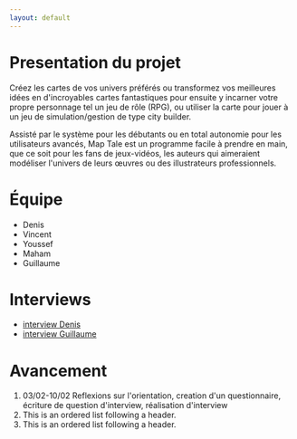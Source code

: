 ```yaml
---
layout: default
---
```


# Presentation du projet

Créez les cartes de vos univers préférés ou transformez vos meilleures idées en d'incroyables cartes fantastiques pour ensuite y incarner votre propre personnage tel un jeu de rôle (RPG), ou utiliser la carte pour jouer à un jeu de simulation/gestion de type city builder.

Assisté par le système pour les débutants ou en total autonomie pour les utilisateurs avancés, Map Tale est un programme facile à prendre en main, que ce soit pour les fans de jeux-vidéos, les auteurs qui aimeraient modéliser l'univers de leurs œuvres ou des illustrateurs professionnels.

# Équipe
* Denis
* Vincent
* Youssef
* Maham
* Guillaume

# Interviews
*  [interview Denis](./interview_Denis.md)
*  [interview Guillaume](./interview_guillaume.md)



# Avancement

1.  03/02-10/02 Reflexions sur l'orientation, creation d'un questionnaire, écriture de question d'interview, réalisation d'interview
2.  This is an ordered list following a header.
3.  This is an ordered list following a header.
